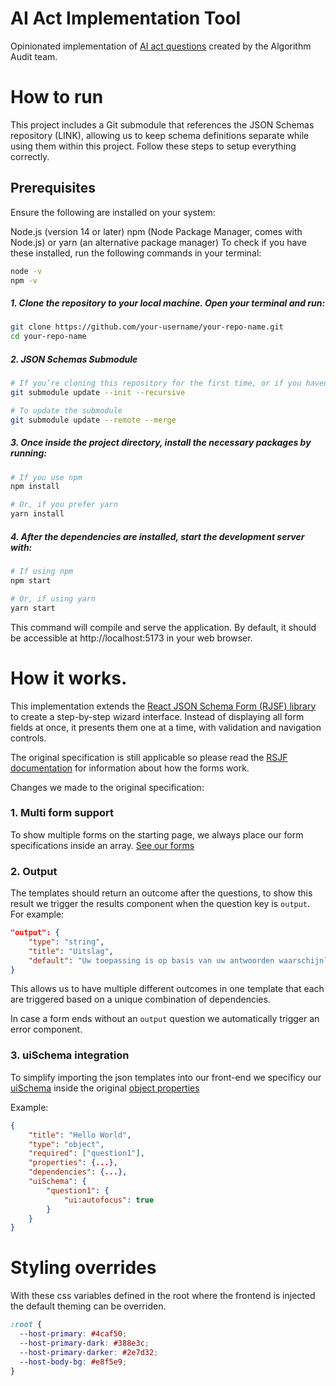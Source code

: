 # AI Act Implementation Tool

Opinionated implementation of [AI act questions](https://github.com/NGO-Algorithm-Audit/AI-Act-Questions) created by the Algorithm Audit team.

# How to run

This project includes a Git submodule that references the JSON Schemas repository (LINK), allowing us to keep schema definitions separate while using them within this project. Follow these steps to setup everything correctly.

## Prerequisites

Ensure the following are installed on your system:

Node.js (version 14 or later)
npm (Node Package Manager, comes with Node.js) or yarn (an alternative package manager)
To check if you have these installed, run the following commands in your terminal:

```bash
node -v
npm -v
```

##### 1. Clone the repository to your local machine. Open your terminal and run:

```bash
git clone https://github.com/your-username/your-repo-name.git
cd your-repo-name
```

##### 2. JSON Schemas Submodule

```bash
# If you’re cloning this repository for the first time, or if you haven't initialized the submodule yet
git submodule update --init --recursive

# To update the submodule
git submodule update --remote --merge
```

##### 3. Once inside the project directory, install the necessary packages by running:

```bash
# If you use npm
npm install

# Or, if you prefer yarn
yarn install
```

##### 4. After the dependencies are installed, start the development server with:

```bash
# If using npm
npm start

# Or, if using yarn
yarn start
```

This command will compile and serve the application. By default, it should be accessible at http://localhost:5173 in your web browser.

# How it works.

This implementation extends the [React JSON Schema Form (RJSF) library](https://github.com/rjsf-team/react-jsonschema-form) to create a step-by-step wizard interface. Instead of displaying all form fields at once, it presents them one at a time, with validation and navigation controls.

The original specification is still applicable so please read the [RSJF documentation](https://rjsf-team.github.io/react-jsonschema-form/docs/) for information about how the forms work.

Changes we made to the original specification:

### 1. Multi form support

To show multiple forms on the starting page, we always place our form specifications inside an array. [See our forms](./src/assets/forms.json)

### 2. Output

The templates should return an outcome after the questions, to show this result we trigger the results component when the question key is `output`. For example:

```json
"output": {
    "type": "string",
    "title": "Uitslag",
    "default": "Uw toepassing is op basis van uw antwoorden waarschijnlijk een impactvol algoritme."
}
```

This allows us to have multiple different outcomes in one template that each are triggered based on a unique combination of dependencies.

In case a form ends without an `output` question we automatically trigger an error component.

### 3. uiSchema integration

To simplify importing the json templates into our front-end we specificy our [uiSchema](https://rjsf-team.github.io/react-jsonschema-form/docs/api-reference/uiSchema) inside the original [object properties](https://rjsf-team.github.io/react-jsonschema-form/docs/json-schema/objects)

Example:

```json
{
    "title": "Hello World",
    "type": "object",
    "required": ["question1"],
    "properties": {...},
    "dependencies": {...},
    "uiSchema": {
        "question1": {
            "ui:autofocus": true
        }
    }
}
```

# Styling overrides

With these css variables defined in the root where the frontend is injected the default theming can be overriden.

```css
:root {
  --host-primary: #4caf50;
  --host-primary-dark: #388e3c;
  --host-primary-darker: #2e7d32;
  --host-body-bg: #e8f5e9;
}
```
